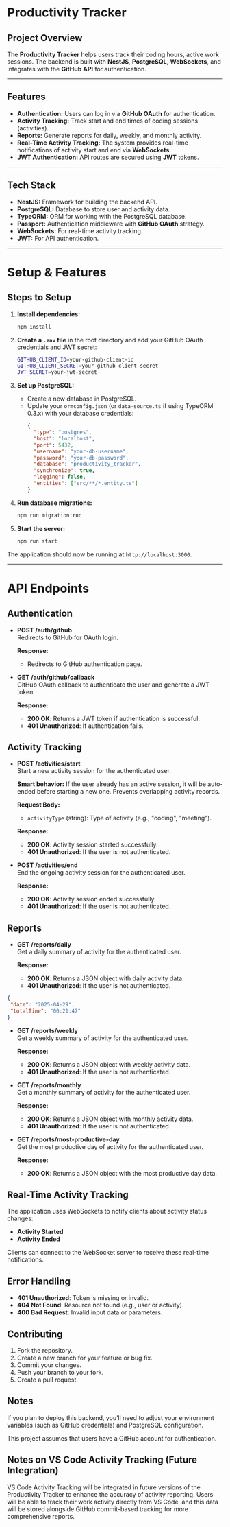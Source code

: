 # Productivity Tracker

## Project Overview

The **Productivity Tracker** helps users track their coding hours, active work sessions. The backend is built with **NestJS**, **PostgreSQL**, **WebSockets**, and integrates with the **GitHub API** for authentication.

---

## Features

- **Authentication:** Users can log in via **GitHub OAuth** for authentication.
- **Activity Tracking:** Track start and end times of coding sessions (activities).
- **Reports:** Generate reports for daily, weekly, and monthly activity.
- **Real-Time Activity Tracking:** The system provides real-time notifications of activity start and end via **WebSockets**.
- **JWT Authentication:** API routes are secured using **JWT** tokens.

---

## Tech Stack

- **NestJS:** Framework for building the backend API.
- **PostgreSQL:** Database to store user and activity data.
- **TypeORM:** ORM for working with the PostgreSQL database.
- **Passport:** Authentication middleware with **GitHub OAuth** strategy.
- **WebSockets:** For real-time activity tracking.
- **JWT:** For API authentication.

---


#  Setup & Features

## Steps to Setup

1. **Install dependencies:**
   ```bash
   npm install
   ```

2. **Create a `.env` file** in the root directory and add your GitHub OAuth credentials and JWT secret:
   ```bash
   GITHUB_CLIENT_ID=your-github-client-id
   GITHUB_CLIENT_SECRET=your-github-client-secret
   JWT_SECRET=your-jwt-secret
   ```

3. **Set up PostgreSQL:**
   - Create a new database in PostgreSQL.
   - Update your `ormconfig.json` (or `data-source.ts` if using TypeORM 0.3.x) with your database credentials:
     ```json
     {
       "type": "postgres",
       "host": "localhost",
       "port": 5432,
       "username": "your-db-username",
       "password": "your-db-password",
       "database": "productivity_tracker",
       "synchronize": true,
       "logging": false,
       "entities": ["src/**/*.entity.ts"]
     }
     ```

4. **Run database migrations:**
   ```bash
   npm run migration:run
   ```

5. **Start the server:**
   ```bash
   npm run start
   ```

The application should now be running at `http://localhost:3000`.

---

# API Endpoints

## Authentication

- **POST /auth/github**  
  Redirects to GitHub for OAuth login.

  **Response:**
  - Redirects to GitHub authentication page.

- **GET /auth/github/callback**  
  GitHub OAuth callback to authenticate the user and generate a JWT token.

  **Response:**
  - **200 OK**: Returns a JWT token if authentication is successful.
  - **401 Unauthorized**: If authentication fails.

## Activity Tracking

- **POST /activities/start**  
  Start a new activity session for the authenticated user.

  **Smart behavior:** If the user already has an active session, it will be auto-ended before starting a new one. Prevents overlapping activity records.

  **Request Body:**
  - `activityType` (string): Type of activity (e.g., "coding", "meeting").

  **Response:**
  - **200 OK**: Activity session started successfully.
  - **401 Unauthorized**: If the user is not authenticated.

- **POST /activities/end**  
  End the ongoing activity session for the authenticated user.

  **Response:**
  - **200 OK**: Activity session ended successfully.
  - **401 Unauthorized**: If the user is not authenticated.

## Reports

- **GET /reports/daily**  
  Get a daily summary of activity for the authenticated user.

  **Response:**
  - **200 OK**: Returns a JSON object with daily activity data.
  - **401 Unauthorized**: If the user is not authenticated.
     
 ```json
{
  "date": "2025-04-29",
  "totalTime": "00:21:47"
}
  ```


- **GET /reports/weekly**  
  Get a weekly summary of activity for the authenticated user.

  **Response:**
  - **200 OK**: Returns a JSON object with weekly activity data.
  - **401 Unauthorized**: If the user is not authenticated.

- **GET /reports/monthly**  
  Get a monthly summary of activity for the authenticated user.

  **Response:**
  - **200 OK**: Returns a JSON object with monthly activity data.
  - **401 Unauthorized**: If the user is not authenticated.

- **GET /reports/most-productive-day**  
  Get the most productive day of activity for the authenticated user.

  **Response:**
  - **200 OK**: Returns a JSON object with the most productive day data.

## Real-Time Activity Tracking

The application uses WebSockets to notify clients about activity status changes:

- **Activity Started**
- **Activity Ended**

Clients can connect to the WebSocket server to receive these real-time notifications.

## Error Handling

- **401 Unauthorized**: Token is missing or invalid.
- **404 Not Found**: Resource not found (e.g., user or activity).
- **400 Bad Request**: Invalid input data or parameters.

## Contributing

1. Fork the repository.
2. Create a new branch for your feature or bug fix.
3. Commit your changes.
4. Push your branch to your fork.
5. Create a pull request.


## Notes

If you plan to deploy this backend, you’ll need to adjust your environment variables (such as GitHub credentials) and PostgreSQL configuration.

This project assumes that users have a GitHub account for authentication.

## Notes on VS Code Activity Tracking (Future Integration) 
VS Code Activity Tracking will be integrated in future versions of the Productivity Tracker to enhance the accuracy of activity reporting. Users will be able to track their work activity directly from VS Code, and this data will be stored alongside GitHub commit-based tracking for more comprehensive reports.
